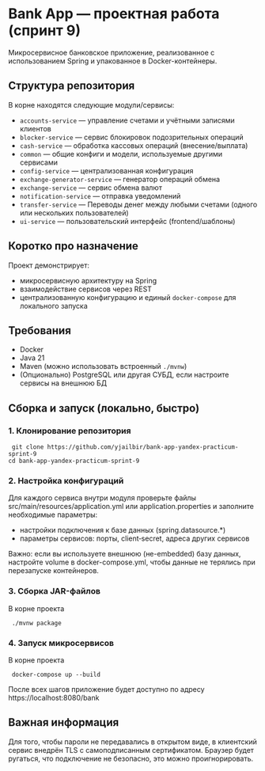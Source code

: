 # Bank App — проектная работа (спринт 9)
Микросервисное банковское приложение, реализованное с использованием Spring и упакованное в Docker-контейнеры.

## Структура репозитория
В корне находятся следующие модули/сервисы:
- `accounts-service` — управление счетами и учётными записями клиентов
- `blocker-service` — сервис блокировок подозрительных операций
- `cash-service` — обработка кассовых операций (внесение/выплата)
- `common` — общие конфиги и модели, используемые другими сервисами
- `config-service` — централизованная конфигурация
- `exchange-generator-service` — генератор операций обмена
- `exchange-service` — сервис обмена валют
- `notification-service` — отправка уведомлений
- `transfer-service` — Переводы денег между любыми счетами (одного или нескольких пользователей)
- `ui-service` — пользовательский интерфейс (frontend/шаблоны)

## Коротко про назначение
Проект демонстрирует:
- микросервисную архитектуру на Spring
- взаимодействие сервисов через REST
- централизованную конфигурацию и единый `docker‐compose` для локального запуска

## Требования
- Docker 
- Java 21
- Maven (можно использовать встроенный `./mvnw`)
- (Опционально) PostgreSQL или другая СУБД, если настроите сервисы на внешнюю БД

## Сборка и запуск (локально, быстро)
### 1. Клонирование репозитория
```
 git clone https://github.com/yjailbir/bank-app-yandex-practicum-sprint-9
cd bank-app-yandex-practicum-sprint-9
 ```

### 2. Настройка конфигураций

Для каждого сервиса внутри модуля проверьте файлы src/main/resources/application.yml или application.properties и заполните необходимые параметры:
- настройки подключения к базе данных (spring.datasource.*)
- параметры сервисов: порты, client‐secret, адреса других сервисов

Важно: если вы используете внешнюю (не-embedded) базу данных, настройте volume в docker-compose.yml, чтобы данные не терялись при перезапуске контейнеров.

### 3. Сборка JAR-файлов
В корне проекта
```
 ./mvnw package
 ```
### 4. Запуск микросервисов
В корне проекта
```
 docker-compose up --build
 ```

После всех шагов приложение будет доступно по адресу https://localhost:8080/bank

## Важная информация
Для того, чтобы пароли не передавались в открытом виде, в клиентский сервис внедрён TLS с самоподписанным 
сертификатом. Браузер будет ругаться, что подключение не безопасно, это можно проигнорировать.